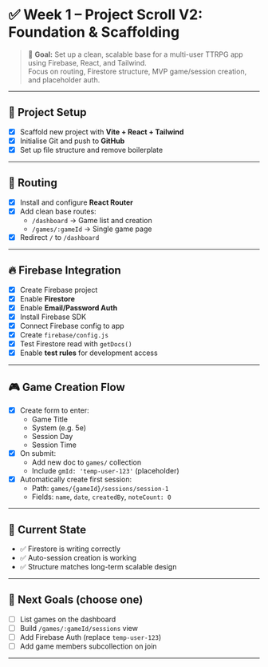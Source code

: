 # ✅ Week 1 – Project Scroll V2: Foundation & Scaffolding

> 🎯 **Goal:** Set up a clean, scalable base for a multi-user TTRPG app using Firebase, React, and Tailwind.  
> Focus on routing, Firestore structure, MVP game/session creation, and placeholder auth.

---

## 🧱 Project Setup

- [x] Scaffold new project with **Vite + React + Tailwind**
- [x] Initialise Git and push to **GitHub**
- [x] Set up file structure and remove boilerplate

---

## 🔄 Routing

- [x] Install and configure **React Router**
- [x] Add clean base routes:
  - `/dashboard` → Game list and creation
  - `/games/:gameId` → Single game page
- [x] Redirect `/` to `/dashboard`

---

## 🔥 Firebase Integration

- [x] Create Firebase project
- [x] Enable **Firestore**
- [x] Enable **Email/Password Auth**
- [x] Install Firebase SDK
- [x] Connect Firebase config to app
- [x] Create `firebase/config.js`
- [x] Test Firestore read with `getDocs()`
- [x] Enable **test rules** for development access

---

## 🎮 Game Creation Flow

- [x] Create form to enter:
  - Game Title
  - System (e.g. 5e)
  - Session Day
  - Session Time
- [x] On submit:
  - Add new doc to `games/` collection
  - Include `gmId: 'temp-user-123'` (placeholder)
- [x] Automatically create first session:
  - Path: `games/{gameId}/sessions/session-1`
  - Fields: `name`, `date`, `createdBy`, `noteCount: 0`

---

## 🧠 Current State

- ✅ Firestore is writing correctly
- ✅ Auto-session creation is working
- ✅ Structure matches long-term scalable design

---

## 🚧 Next Goals (choose one)

- [ ] List games on the dashboard  
- [ ] Build `/games/:gameId/sessions` view  
- [ ] Add Firebase Auth (replace `temp-user-123`)  
- [ ] Add game members subcollection on join

---

